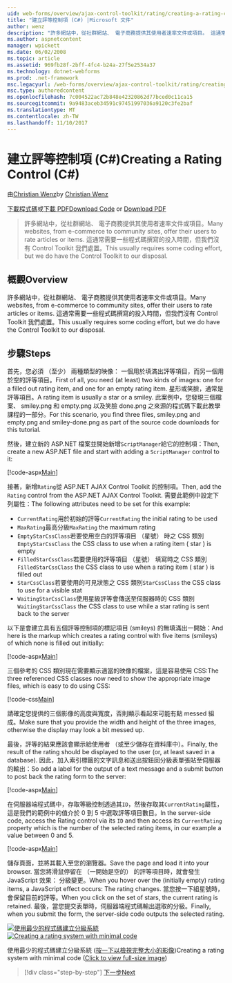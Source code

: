 ```yaml
---
uid: web-forms/overview/ajax-control-toolkit/rating/creating-a-rating-control-cs
title: "建立評等控制項 (C#) |Microsoft 文件"
author: wenz
description: "許多網站中，從社群網站、 電子商務提供其使用者速率文件或項目。 這通常需要一些程式碼撰寫的投入時間，但我們沒有..."
ms.author: aspnetcontent
manager: wpickett
ms.date: 06/02/2008
ms.topic: article
ms.assetid: 969fb28f-2bff-4fc4-b24a-27f5e2534a37
ms.technology: dotnet-webforms
ms.prod: .net-framework
msc.legacyurl: /web-forms/overview/ajax-control-toolkit/rating/creating-a-rating-control-cs
msc.type: authoredcontent
ms.openlocfilehash: 7c004522ac72b848e42320862d77bced0c11ca15
ms.sourcegitcommit: 9a9483aceb34591c97451997036a9120c3fe2baf
ms.translationtype: MT
ms.contentlocale: zh-TW
ms.lasthandoff: 11/10/2017
---
```

<a name="creating-a-rating-control-c"></a><span data-ttu-id="68e4a-104">建立評等控制項 (C#)</span><span class="sxs-lookup"><span data-stu-id="68e4a-104">Creating a Rating Control (C#)</span></span>
====================
<span data-ttu-id="68e4a-105">由[Christian Wenz](https://github.com/wenz)</span><span class="sxs-lookup"><span data-stu-id="68e4a-105">by [Christian Wenz](https://github.com/wenz)</span></span>

<span data-ttu-id="68e4a-106">[下載程式碼](http://download.microsoft.com/download/9/3/f/93f8daea-bebd-4821-833b-95205389c7d0/rating0.cs.zip)或[下載 PDF](http://download.microsoft.com/download/2/d/c/2dc10e34-6983-41d4-9c08-f78f5387d32b/rating0CS.pdf)</span><span class="sxs-lookup"><span data-stu-id="68e4a-106">[Download Code](http://download.microsoft.com/download/9/3/f/93f8daea-bebd-4821-833b-95205389c7d0/rating0.cs.zip) or [Download PDF](http://download.microsoft.com/download/2/d/c/2dc10e34-6983-41d4-9c08-f78f5387d32b/rating0CS.pdf)</span></span>

> <span data-ttu-id="68e4a-107">許多網站中，從社群網站、 電子商務提供其使用者速率文件或項目。</span><span class="sxs-lookup"><span data-stu-id="68e4a-107">Many websites, from e-commerce to community sites, offer their users to rate articles or items.</span></span> <span data-ttu-id="68e4a-108">這通常需要一些程式碼撰寫的投入時間，但我們沒有 Control Toolkit 我們處置。</span><span class="sxs-lookup"><span data-stu-id="68e4a-108">This usually requires some coding effort, but we do have the Control Toolkit to our disposal.</span></span>


## <a name="overview"></a><span data-ttu-id="68e4a-109">概觀</span><span class="sxs-lookup"><span data-stu-id="68e4a-109">Overview</span></span>

<span data-ttu-id="68e4a-110">許多網站中，從社群網站、 電子商務提供其使用者速率文件或項目。</span><span class="sxs-lookup"><span data-stu-id="68e4a-110">Many websites, from e-commerce to community sites, offer their users to rate articles or items.</span></span> <span data-ttu-id="68e4a-111">這通常需要一些程式碼撰寫的投入時間，但我們沒有 Control Toolkit 我們處置。</span><span class="sxs-lookup"><span data-stu-id="68e4a-111">This usually requires some coding effort, but we do have the Control Toolkit to our disposal.</span></span>

## <a name="steps"></a><span data-ttu-id="68e4a-112">步驟</span><span class="sxs-lookup"><span data-stu-id="68e4a-112">Steps</span></span>

<span data-ttu-id="68e4a-113">首先，您必須 （至少） 兩種類型的映像： 一個用於填滿出評等項目，而另一個用於空的評等項目。</span><span class="sxs-lookup"><span data-stu-id="68e4a-113">First of all, you need (at least) two kinds of images: one for a filled out rating item, and one for an empty rating item.</span></span> <span data-ttu-id="68e4a-114">星形或笑臉，通常是評等項目。</span><span class="sxs-lookup"><span data-stu-id="68e4a-114">A rating item is usually a star or a smiley.</span></span> <span data-ttu-id="68e4a-115">此案例中，您發現三個檔案、 smiley.png 和 empty.png 以及笑臉 done.png 之來源的程式碼下載此教學課程的一部分。</span><span class="sxs-lookup"><span data-stu-id="68e4a-115">For this scenario, you find three files, smiley.png and empty.png and smiley-done.png as part of the source code downloads for this tutorial.</span></span>

<span data-ttu-id="68e4a-116">然後，建立新的 ASP.NET 檔案並開始新增`ScriptManager`給它的控制項：</span><span class="sxs-lookup"><span data-stu-id="68e4a-116">Then, create a new ASP.NET file and start with adding a `ScriptManager` control to it:</span></span>

[!code-aspx[Main](creating-a-rating-control-cs/samples/sample1.aspx)]

<span data-ttu-id="68e4a-117">接著，新增`Rating`從 ASP.NET AJAX Control Toolkit 的控制項。</span><span class="sxs-lookup"><span data-stu-id="68e4a-117">Then, add the `Rating` control from the ASP.NET AJAX Control Toolkit.</span></span> <span data-ttu-id="68e4a-118">需要此範例中設定下列屬性：</span><span class="sxs-lookup"><span data-stu-id="68e4a-118">The following attributes need to be set for this example:</span></span>

- <span data-ttu-id="68e4a-119">`CurrentRating`用於初始的評等</span><span class="sxs-lookup"><span data-stu-id="68e4a-119">`CurrentRating` the initial rating to be used</span></span>
- <span data-ttu-id="68e4a-120">`MaxRating`最高分級</span><span class="sxs-lookup"><span data-stu-id="68e4a-120">`MaxRating` the maximum rating</span></span>
- <span data-ttu-id="68e4a-121">`EmptyStarCssClass`若要使用空白的評等項目 （星號） 時之 CSS 類別</span><span class="sxs-lookup"><span data-stu-id="68e4a-121">`EmptyStarCssClass` the CSS class to use when a rating item ( star ) is empty</span></span>
- <span data-ttu-id="68e4a-122">`FilledStarCssClass`若要使用的評等項目 （星號） 填寫時之 CSS 類別</span><span class="sxs-lookup"><span data-stu-id="68e4a-122">`FilledStarCssClass` the CSS class to use when a rating item ( star ) is filled out</span></span>
- <span data-ttu-id="68e4a-123">`StarCssClass`若要使用的可見狀態之 CSS 類別</span><span class="sxs-lookup"><span data-stu-id="68e4a-123">`StarCssClass` the CSS class to use for a visible stat</span></span>
- <span data-ttu-id="68e4a-124">`WaitingStarCssClass`使用星級評等會傳送至伺服器時的 CSS 類別</span><span class="sxs-lookup"><span data-stu-id="68e4a-124">`WaitingStarCssClass` the CSS class to use while a star rating is sent back to the server</span></span>

<span data-ttu-id="68e4a-125">以下是會建立具有五個評等控制項的標記項目 (smileys) 的無填滿出一開始：</span><span class="sxs-lookup"><span data-stu-id="68e4a-125">And here is the markup which creates a rating control with five items (smileys) of which none is filled out initially:</span></span>

[!code-aspx[Main](creating-a-rating-control-cs/samples/sample2.aspx)]

<span data-ttu-id="68e4a-126">三個參考的 CSS 類別現在需要顯示適當的映像的檔案，這是容易使用 CSS:</span><span class="sxs-lookup"><span data-stu-id="68e4a-126">The three referenced CSS classes now need to show the appropriate image files, which is easy to do using CSS:</span></span>

[!code-css[Main](creating-a-rating-control-cs/samples/sample3.css)]

<span data-ttu-id="68e4a-127">請確定您提供的三個影像的高度與寬度，否則顯示看起來可能有點 messed 組成。</span><span class="sxs-lookup"><span data-stu-id="68e4a-127">Make sure that you provide the width and height of the three images, otherwise the display may look a bit messed up.</span></span>

<span data-ttu-id="68e4a-128">最後，評等的結果應該會顯示給使用者 （或至少儲存在資料庫中）。</span><span class="sxs-lookup"><span data-stu-id="68e4a-128">Finally, the result of the rating should be displayed to the user (or, at least saved in a database).</span></span> <span data-ttu-id="68e4a-129">因此，加入索引標籤的文字訊息和送出按鈕回分級表單張貼至伺服器的輸出：</span><span class="sxs-lookup"><span data-stu-id="68e4a-129">So add a label for the output of a text message and a submit button to post back the rating form to the server:</span></span>

[!code-aspx[Main](creating-a-rating-control-cs/samples/sample4.aspx)]

<span data-ttu-id="68e4a-130">在伺服器端程式碼中，存取等級控制透過其`ID`，然後存取其`CurrentRating`屬性，這是我們的範例中的值介於 0 到 5 中選取評等項目數目。</span><span class="sxs-lookup"><span data-stu-id="68e4a-130">In the server-side code, access the Rating control via its `ID` and then access its `CurrentRating` property which is the number of the selected rating items, in our example a value between 0 and 5.</span></span>

[!code-aspx[Main](creating-a-rating-control-cs/samples/sample5.aspx)]

<span data-ttu-id="68e4a-131">儲存頁面，並將其載入至您的瀏覽器。</span><span class="sxs-lookup"><span data-stu-id="68e4a-131">Save the page and load it into your browser.</span></span> <span data-ttu-id="68e4a-132">當您將滑鼠停留在 （一開始是空的） 的評等項目時，就會發生 JavaScript 效果： 分級變更。</span><span class="sxs-lookup"><span data-stu-id="68e4a-132">When you hover over the (initially empty) rating items, a JavaScript effect occurs: The rating changes.</span></span> <span data-ttu-id="68e4a-133">當您按一下組星號時，會保留目前的評等。</span><span class="sxs-lookup"><span data-stu-id="68e4a-133">When you click on the set of stars, the current rating is retained.</span></span> <span data-ttu-id="68e4a-134">最後，當您提交表單時，伺服器端程式碼輸出選取的分級。</span><span class="sxs-lookup"><span data-stu-id="68e4a-134">Finally, when you submit the form, the server-side code outputs the selected rating.</span></span>


<span data-ttu-id="68e4a-135">[![使用最少的程式碼建立分級系統](creating-a-rating-control-cs/_static/image2.png)](creating-a-rating-control-cs/_static/image1.png)</span><span class="sxs-lookup"><span data-stu-id="68e4a-135">[![Creating a rating system with minimal code](creating-a-rating-control-cs/_static/image2.png)](creating-a-rating-control-cs/_static/image1.png)</span></span>

<span data-ttu-id="68e4a-136">使用最少的程式碼建立分級系統 ([按一下以檢視完整大小的影像](creating-a-rating-control-cs/_static/image3.png))</span><span class="sxs-lookup"><span data-stu-id="68e4a-136">Creating a rating system with minimal code ([Click to view full-size image](creating-a-rating-control-cs/_static/image3.png))</span></span>

>[!div class="step-by-step"]
[<span data-ttu-id="68e4a-137">下一步</span><span class="sxs-lookup"><span data-stu-id="68e4a-137">Next</span></span>](creating-a-rating-control-vb.md)
